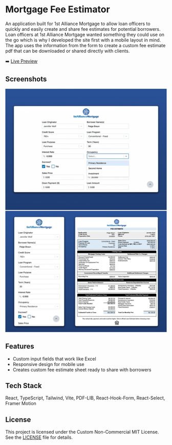 # Mortgage Fee Estimator

An application built for 1st Alliance Mortgage to allow loan officers to quickly and easily create and share fee estimates for potential borrowers. Loan officers at 1st Alliance Mortgage wanted something they could use on the go which is why I developed the site first with a mobile layout in mind. The app uses the information from the form to create a custom fee estimate pdf that can be downloaded or shared directly with clients.

:arrow_right: [Live Preview](https://paigebraun.github.io/1stam-fee-estimate/)

## Screenshots

![App Screenshot](./public/FeeEstimate1.png)
![App Screenshot](./public/FeeEstimate3.png)

## Features

-   Custom input fields that work like Excel
-   Responsive design for mobile use
-   Creates custom fee estimate sheet ready to share with borrowers

## Tech Stack

React, TypeScript, Tailwind, Vite, PDF-LIB, React-Hook-Form, React-Select, Framer Motion

## License

This project is licensed under the Custom Non-Commercial MIT License. See the [LICENSE](LICENSE.txt) file for details.
